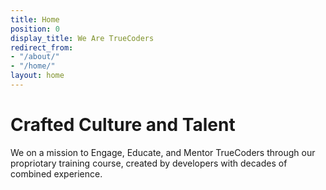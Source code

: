 ```yaml
---
title: Home
position: 0
display_title: We Are TrueCoders
redirect_from:
- "/about/"
- "/home/"
layout: home
---
```


# Crafted Culture and Talent

We on a mission to Engage, Educate, and Mentor TrueCoders through our propriotary training course, created by developers with decades of combined experience.
